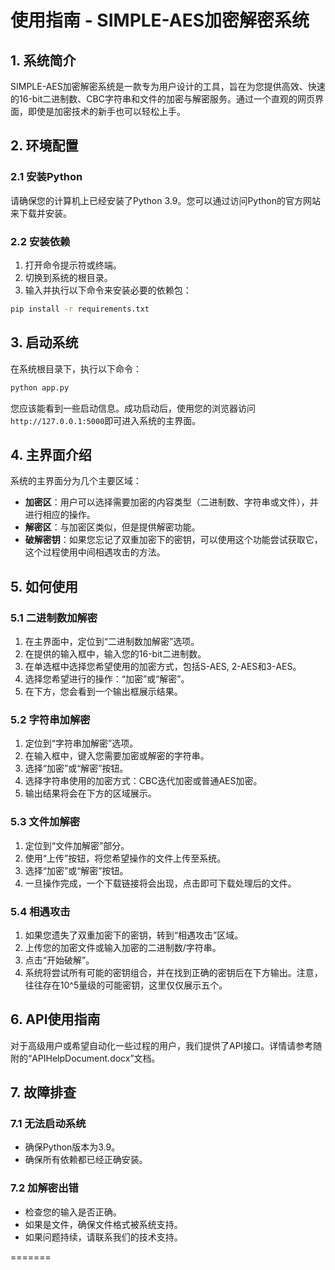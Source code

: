 # 使用指南 - SIMPLE-AES加密解密系统

## 1. 系统简介

SIMPLE-AES加密解密系统是一款专为用户设计的工具，旨在为您提供高效、快速的16-bit二进制数、CBC字符串和文件的加密与解密服务。通过一个直观的网页界面，即使是加密技术的新手也可以轻松上手。

## 2. 环境配置

### 2.1 安装Python

请确保您的计算机上已经安装了Python 3.9。您可以通过访问Python的官方网站来下载并安装。

### 2.2 安装依赖

1. 打开命令提示符或终端。
2. 切换到系统的根目录。
3. 输入并执行以下命令来安装必要的依赖包：

```sh
pip install -r requirements.txt
```

## 3. 启动系统

在系统根目录下，执行以下命令：

```sh
python app.py
```

您应该能看到一些启动信息。成功启动后，使用您的浏览器访问`http://127.0.0.1:5000`即可进入系统的主界面。

## 4. 主界面介绍

系统的主界面分为几个主要区域：

- **加密区**：用户可以选择需要加密的内容类型（二进制数、字符串或文件），并进行相应的操作。
- **解密区**：与加密区类似，但是提供解密功能。
- **破解密钥**：如果您忘记了双重加密下的密钥，可以使用这个功能尝试获取它，这个过程使用中间相遇攻击的方法。

## 5. 如何使用

### 5.1 二进制数加解密

1. 在主界面中，定位到“二进制数加解密”选项。
2. 在提供的输入框中，输入您的16-bit二进制数。
3. 在单选框中选择您希望使用的加密方式，包括S-AES, 2-AES和3-AES。
4. 选择您希望进行的操作：“加密”或“解密”。
5. 在下方，您会看到一个输出框展示结果。



### 5.2 字符串加解密

1. 定位到“字符串加解密”选项。
2. 在输入框中，键入您需要加密或解密的字符串。
3. 选择“加密”或“解密”按钮。
4. 选择字符串使用的加密方式：CBC迭代加密或普通AES加密。
5. 输出结果将会在下方的区域展示。

### 5.3 文件加解密

1. 定位到“文件加解密”部分。
2. 使用“上传”按钮，将您希望操作的文件上传至系统。
3. 选择“加密”或“解密”按钮。
4. 一旦操作完成，一个下载链接将会出现，点击即可下载处理后的文件。

### 5.4 相遇攻击

1. 如果您遗失了双重加密下的密钥，转到“相遇攻击”区域。
2. 上传您的加密文件或输入加密的二进制数/字符串。
3. 点击“开始破解”。
4. 系统将尝试所有可能的密钥组合，并在找到正确的密钥后在下方输出。注意，往往存在10^5量级的可能密钥，这里仅仅展示五个。

## 6. API使用指南

对于高级用户或希望自动化一些过程的用户，我们提供了API接口。详情请参考随附的“APIHelpDocument.docx”文档。

## 7. 故障排查

### 7.1 无法启动系统

- 确保Python版本为3.9。
- 确保所有依赖都已经正确安装。

### 7.2 加解密出错

- 检查您的输入是否正确。
- 如果是文件，确保文件格式被系统支持。
- 如果问题持续，请联系我们的技术支持。

=======

